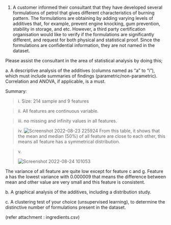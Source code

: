 1. A customer informed their consultant that they have developed several formulations of petrol that gives different characteristics of burning pattern. The formulations are obtaining by adding varying levels of additives that, for example, prevent engine knocking, gum prevention, stability in storage, and etc. However, a third party certification organisation would like to verify if the formulations are significantly different, and request for both physical and statistical proof. Since the formulations are confidential information, they are not named in the dataset.


Please assist the consultant in the area of statistical analysis by doing this;


a. A descriptive analysis of the additives (columns named as “a” to “i”), which must include summaries of findings (parametric/non-parametric). Correlation and ANOVA, if applicable, is a must.

Summary:

> i. Size: 214 sample and 9 features

> ii. All features are continuous variable.

> iii. no missing and infinity values in all features.

> iv. ![Screenshot 2022-08-23 225924](https://user-images.githubusercontent.com/67685003/186301733-6d1191e0-5089-43ad-8b3b-525e6a8a5488.jpg)
From this table, it shows that the mean and median (50%) of all feature are close to each other, this means all feature has a symmetrical distribution.

> v. 
> 
> ![Screenshot 2022-08-24 101053](https://user-images.githubusercontent.com/67685003/186302188-5dd60d24-8f12-475d-b72b-0174d4035014.jpg)

The variance of all feature are quite low except for feature c and g. Feature a has the lowest variance with 0.000009 that means the difference between mean and other value are very small and this feature is consistent.

b. A graphical analysis of the additives, including a distribution study.


c. A clustering test of your choice (unsupervised learning), to determine the distinctive number of formulations present in the dataset.


(refer attachment : ingredients.csv)
